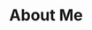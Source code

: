 ---
title: About Me
intro: Full Stack Developer with a passion for building secure and scalable web applications
location: Potsdam, Germany
description: |
  I'm a Full Stack Developer specializing in modern web technologies and security. With a strong foundation in both frontend and backend development, I create robust, user-friendly applications that prioritize security and performance.

  My journey in tech has led me to work with a diverse range of technologies and frameworks, always staying current with industry best practices and emerging trends.

expertise:
  - title: Frontend Development
    description: Building responsive and intuitive user interfaces using modern frameworks and tools
    technologies:
      - Vue.js
      - TypeScript
      - Tailwind CSS
      - Nuxt.js

  - title: Backend Development
    description: Developing secure and scalable server-side applications and APIs
    technologies:
      - Python
      - Node.js
      - PostgreSQL
      - RESTful APIs

  - title: Security
    description: Implementing robust security measures and best practices
    technologies:
      - Web Security
      - Authentication
      - API Security
      - Penetration Testing

interests:
  - Open Source Contribution
  - Security Research
  - UI/UX Design
  - Performance Optimization

education:
  - degree: M.Sc. in Computer Science
    school: University of Potsdam
    year: 2022
  - degree: B.Sc. in Computer Science
    school: University of Potsdam
    year: 2020
--- 
